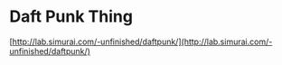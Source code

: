 <!--
id: 17536107970
link: http://tumblr.atmos.org/post/17536107970/daft-punk-thing
slug: daft-punk-thing
date: Sun Feb 12 2012 20:27:40 GMT-0800 (PST)
publish: 2012-02-012
tags: 
title: Daft Punk Thing
-->


Daft Punk Thing
===============

[http://lab.simurai.com/-unfinished/daftpunk/](http://lab.simurai.com/-unfinished/daftpunk/)

